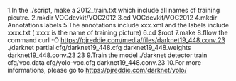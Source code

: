 1.In the ./script, make a 2012_train.txt which include all names of training picutre. 
2.mkdir VOCdevkit/VOC2012
3.cd VOCdevkit/VOC2012
4.mkdir Annotations labels
5.The annotations include xxx.xml and the labels include xxxx.txt ( xxxx is the name of training picture)
6.cd $root
7.make
8.fllow the command 
      curl -O https://pjreddie.com/media/files/darknet19_448.conv.23
      ./darknet partial cfg/darknet19_448.cfg darknet19_448.weights darknet19_448.conv.23 23
9.Train the model
      ./darknet detector train cfg/voc.data cfg/yolo-voc.cfg darknet19_448.conv.23
10.For more informations, please go to https://pjreddie.com/darknet/yolo/
